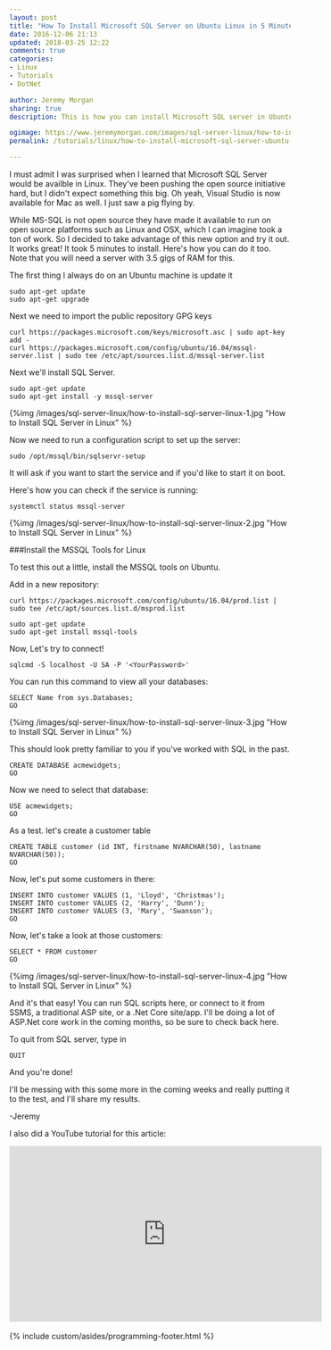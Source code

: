 ```yaml
---
layout: post
title: "How To Install Microsoft SQL Server on Ubuntu Linux in 5 Minutes"
date: 2016-12-06 21:13
updated: 2018-03-25 12:22
comments: true
categories:
- Linux
- Tutorials
- DotNet

author: Jeremy Morgan
sharing: true
description: This is how you can install Microsoft SQL server in Ubuntu Linux.. in about 5 minutes! Easy process. 

ogimage: https://www.jeremymorgan.com/images/sql-server-linux/how-to-install-sql-server-linux-og.jpg
permalink: /tutorials/linux/how-to-install-microsoft-sql-server-ubuntu-linux/

---
```


I must admit I was surprised when I learned that Microsoft SQL Server would be availble in Linux. They've been pushing the open source initiative hard, but I didn't expect something this big. Oh yeah, Visual Studio is now available for Mac as well. I just saw a pig flying by. 

While MS-SQL is not open source they have made it available to run on open source platforms such as Linux and OSX, which I can imagine took a ton of work. So I decided to take advantage of this new option and try it out. It works great! It took 5 minutes to install. Here's how you can do it too. Note that you will need a server with 3.5 gigs of RAM for this. 
<!-- more --> 
The first thing I always do on an Ubuntu machine is update it

```
sudo apt-get update
sudo apt-get upgrade
```

Next we need to import the public repository GPG keys

```
curl https://packages.microsoft.com/keys/microsoft.asc | sudo apt-key add -
curl https://packages.microsoft.com/config/ubuntu/16.04/mssql-server.list | sudo tee /etc/apt/sources.list.d/mssql-server.list
```

Next we'll install SQL Server. 

```
sudo apt-get update
sudo apt-get install -y mssql-server
```

{%img /images/sql-server-linux/how-to-install-sql-server-linux-1.jpg "How to Install SQL Server in Linux" %}


Now we need to run a configuration script to set up the server:

```
sudo /opt/mssql/bin/sqlservr-setup
````
It will ask if you want to start the service and if you'd like to start it on boot. 

Here's how you can check if the service is running:

```
systemctl status mssql-server
```

{%img /images/sql-server-linux/how-to-install-sql-server-linux-2.jpg "How to Install SQL Server in Linux" %}

###Install the MSSQL Tools for Linux

To test this out a little, install the MSSQL tools on Ubuntu. 

Add in a new repository:

```
curl https://packages.microsoft.com/config/ubuntu/16.04/prod.list | sudo tee /etc/apt/sources.list.d/msprod.list

sudo apt-get update 
sudo apt-get install mssql-tools
```

Now, Let's try to connect! 

```
sqlcmd -S localhost -U SA -P '<YourPassword>'
```

You can run this command to view all your databases:

```
SELECT Name from sys.Databases;
GO
```

{%img /images/sql-server-linux/how-to-install-sql-server-linux-3.jpg "How to Install SQL Server in Linux" %}

This should look pretty familiar to you if you've worked with SQL in the past. 

```
CREATE DATABASE acmewidgets;
GO
```

Now we need to select that database:

```
USE acmewidgets;
GO
```

As a test. let's create a customer table

```
CREATE TABLE customer (id INT, firstname NVARCHAR(50), lastname NVARCHAR(50));
GO
```

Now, let's put some customers in there:

```
INSERT INTO customer VALUES (1, 'Lloyd', 'Christmas');
INSERT INTO customer VALUES (2, 'Harry', 'Dunn');
INSERT INTO customer VALUES (3, 'Mary', 'Swanson');
GO
```

Now, let's take a look at those customers:

```
SELECT * FROM customer
GO
```

{%img /images/sql-server-linux/how-to-install-sql-server-linux-4.jpg "How to Install SQL Server in Linux" %}

And it's that easy! You can run SQL scripts here, or connect to it from SSMS, a traditional ASP site, or a .Net Core site/app. I'll be doing a lot of ASP.Net core work in the coming months, so be sure to check back here.

To quit from SQL server, type in 

```
QUIT
```

And you're done!

I'll be messing with this some more in the coming weeks and really putting it to the test, and I'll share my results. 

-Jeremy

I also did a YouTube tutorial for this article:

<iframe width="560" height="315" src="https://www.youtube.com/embed/OqsOdUNsO4g" frameborder="0" allowfullscreen></iframe>

<br />
<br />
{% include custom/asides/programming-footer.html %}
<br />